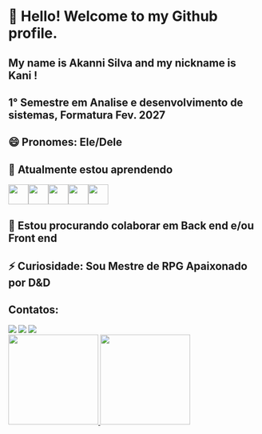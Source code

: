 # 👋 Hello! Welcome to my Github profile.
## My name is Akanni Silva and my nickname is Kani !
## 1° Semestre em Analise e desenvolvimento de sistemas, Formatura Fev. 2027
## 😄 Pronomes: Ele/Dele
## 🌱 Atualmente estou aprendendo 
 <img src="https://cdn.jsdelivr.net/gh/devicons/devicon@latest/icons/javascript/javascript-original.svg" width="40" height="40"/><img src="https://cdn.jsdelivr.net/gh/devicons/devicon@latest/icons/cypressio/cypressio-original-wordmark.svg" width="40" height="40" /><img src="https://cdn.jsdelivr.net/gh/devicons/devicon@latest/icons/python/python-original.svg" width="40" height="40" /><img src="https://cdn.jsdelivr.net/gh/devicons/devicon@latest/icons/sqlite/sqlite-original.svg" width="40" height="40" /><img src="https://cdn.jsdelivr.net/gh/devicons/devicon@latest/icons/mysql/mysql-original-wordmark.svg" width="40" height="40" />                    
## 👯 Estou procurando colaborar em Back end e/ou Front end
## ⚡ Curiosidade: Sou Mestre de RPG Apaixonado por D&D

## Contatos:

<div>
<a href="https://instagram.com/0batayie" target="_blank"><img loading="lazy" src="https://img.shields.io/badge/-Instagram-%23E4405F?style=for-the-badge&logo=instagram&logoColor=white" target="_blank"></a>
<a href = "mailto:akanni029@gmail.com"><img loading="lazy" src="https://img.shields.io/badge/Gmail-D14836?style=for-the-badge&logo=gmail&logoColor=white" target="_blank"></a>
<a href="https://www.linkedin.com/in/akanni-obatayie-machado-silva-8a30a6195/" target="_blank"><img loading="lazy" src="https://img.shields.io/badge/-LinkedIn-%230077B5?style=for-the-badge&logo=linkedin&logoColor=white" target="_blank"></a>   
</div>

 
<div>
<a href="https://github.com/seu-usuário-aqui">
<img loading="lazy" height="180em" src="https://github-readme-stats.vercel.app/api/top-langs/?username=Akanni-codes&layout=compact&langs_count=7&theme=dracula"/>
<img loading="lazy" height="180em" src="https://github-readme-stats.vercel.app/api?username=Akanni-codes&show_icons=true&theme=dracula&include_all_commits=true&count_private=true"/>
</div>
